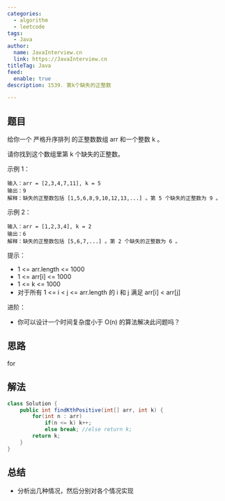 ```yaml
---
categories:
  - algorithm
  - leetcode
tags:
  - Java
author: 
  name: JavaInterview.cn
  link: https://JavaInterview.cn
titleTag: Java
feed:
  enable: true
description: 1539. 第k个缺失的正整数

---
```


## 题目

给你一个 严格升序排列 的正整数数组 arr 和一个整数 k 。

请你找到这个数组里第 k 个缺失的正整数。



示例 1：

    输入：arr = [2,3,4,7,11], k = 5
    输出：9
    解释：缺失的正整数包括 [1,5,6,8,9,10,12,13,...] 。第 5 个缺失的正整数为 9 。
示例 2：

    输入：arr = [1,2,3,4], k = 2
    输出：6
    解释：缺失的正整数包括 [5,6,7,...] 。第 2 个缺失的正整数为 6 。


提示：

* 1 <= arr.length <= 1000
* 1 <= arr[i] <= 1000
* 1 <= k <= 1000
* 对于所有 1 <= i < j <= arr.length 的 i 和 j 满足 arr[i] < arr[j]


进阶：

* 你可以设计一个时间复杂度小于 O(n) 的算法解决此问题吗？



## 思路

for

## 解法
```java
class Solution {
    public int findKthPositive(int[] arr, int k) {
        for(int n : arr)
            if(n <= k) k++;
            else break; //else return k;
        return k;
    }
}

```

## 总结

- 分析出几种情况，然后分别对各个情况实现 
